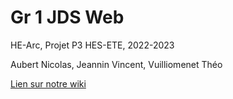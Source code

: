 # Gr 1 JDS Web

HE-Arc, Projet P3 HES-ETE, 2022-2023

Aubert Nicolas, Jeannin Vincent, Vuilliomenet Théo

[Lien sur notre wiki](https://gitlab-etu.ing.he-arc.ch/isc/2022-23/niveau-3/3281-projet-p3-hes-ete/gr-1-jds-web/-/wikis/home)
